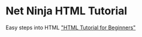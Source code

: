 # Net Ninja HTML Tutorial
Easy steps into HTML
["HTML Tutorial for Beginners"](https://www.youtube.com/watch?v=Y1BlT4_c_SU&list=PL4cUxeGkcC9ibZ2TSBaGGNrgh4ZgYE6Cc&index=1)